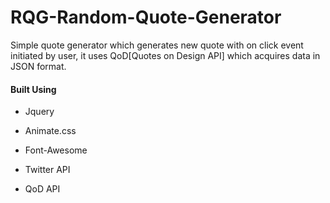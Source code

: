 # RQG-Random-Quote-Generator

<html>
  <head>
   <script src="https://ajax.googleapis.com/ajax/libs/jquery/3.2.1/jquery.min.js">   
   </script>
  </head>    
  <body>
    <p>Simple quote generator which generates new quote with on click event initiated by user, it uses QoD[Quotes on Design API] which acquires data in JSON format.</p>
    <h4> Built Using </h4>
    <ul>
      <li><p>Jquery</li>
      <li><p>Animate.css</li>
      <li><p>Font-Awesome</li>
      <li><p>Twitter API</li>
      <li><p>QoD API</li>
    </ul>
  </body>
</html> 

